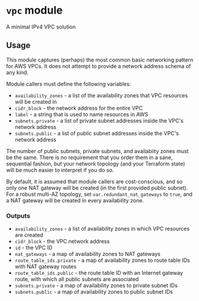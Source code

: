 # `vpc` module
A minimal IPv4 VPC solution

## Usage
This module captures (perhaps) the most common basic networking pattern for AWS VPCs.  It does not attempt to provide a network address schema of any kind.

Module callers must define the following variables:

- `availability_zones` - a list of the availability zones that VPC resources will be created in
- `cidr_block` - the network address for the entire VPC
- `label` - a string that is used to name resources in AWS
- `subnets.private` - a list of private subnet addresses inside the VPC's network address
- `subnets.public` - a list of public subnet addresses inside the VPC's network address

The number of public subnets, private subnets, and availabiity zones must be the same.  There is no requirement that you order them in a sane, sequential fashion, but your network topology (and your Terraform state) will be much easier to interpret if you do so.

By default, it is assumed that module callers are cost-conscious, and so only one NAT gateway will be created (in the first provided public subnet).  For a robust multi-AZ topology, set `var.redundant_nat_gateways` to `true`, and a NAT gateway will be created in every availability zone.

### Outputs
- `availability_zones` - a list of availability zones in which VPC resources are created
- `cidr_block` - the VPC network address
- `id` - the VPC ID
- `nat_gateways` - a map of availability zones to NAT gateways
- `route_table_ids.private` - a map of availability zones to route table IDs with NAT gateway routes
- `route_table_ids.public` - the route table ID with an Internet gateway route, with which all public subnets are associated
- `subnets.private` - a map of availability zones to private subnet IDs
- `subnets.public` - a map of availability zones to public subnet IDs

